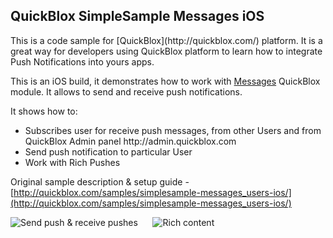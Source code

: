 <h2> QuickBlox SimpleSample Messages iOS</h2>
This is a code sample for [QuickBlox](http://quickblox.com/) platform. It is a great way for developers using QuickBlox platform to learn how to integrate Push Notifications into yours apps. 

This is an iOS build, it demonstrates how to work with [Messages](http://quickblox.com/developers/Messages) QuickBlox module.
It allows to send and receive push notifications.

It shows how to:
<ul>
<li> Subscribes user for receive push messages, from other Users and from QuickBlox Admin panel http://admin.quickblox.com</li>
<li> Send push notification to particular User </li>
<li> Work with Rich Pushes </li>
</ul>

Original sample description & setup guide - [http://quickblox.com/samples/simplesample-messages_users-ios/](http://quickblox.com/samples/simplesample-messages_users-ios/)

![Send push & receive pushes](http://files.quickblox.com/iOS_push_sample1.PNG) &nbsp;&nbsp;&nbsp;&nbsp; ![Rich content](http://files.quickblox.com/iOS_push_sample2.PNG)
